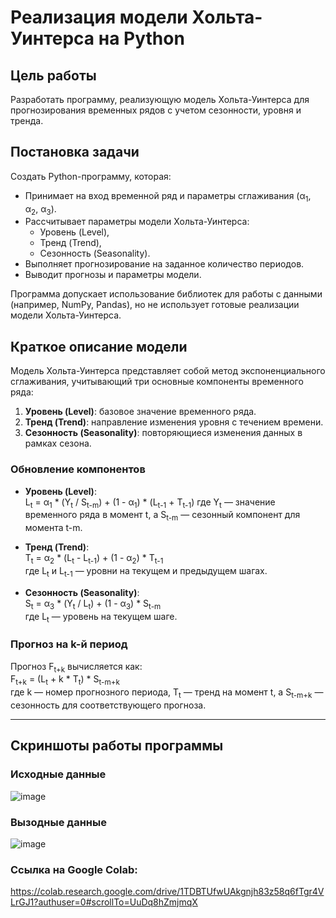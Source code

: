 # Реализация модели Хольта-Уинтерса на Python

## Цель работы
Разработать программу, реализующую модель Хольта-Уинтерса для прогнозирования временных рядов с учетом сезонности, уровня и тренда.

## Постановка задачи
Создать Python-программу, которая:
- Принимает на вход временной ряд и параметры сглаживания (α<sub>1</sub>, α<sub>2</sub>, α<sub>3</sub>).
- Рассчитывает параметры модели Хольта-Уинтерса:
  - Уровень (Level),
  - Тренд (Trend),
  - Сезонность (Seasonality).
- Выполняет прогнозирование на заданное количество периодов.
- Выводит прогнозы и параметры модели.

Программа допускает использование библиотек для работы с данными (например, NumPy, Pandas), но не использует готовые реализации модели Хольта-Уинтерса.

## Краткое описание модели
Модель Хольта-Уинтерса представляет собой метод экспоненциального сглаживания, учитывающий три основные компоненты временного ряда:
1. **Уровень (Level)**: базовое значение временного ряда.
2. **Тренд (Trend)**: направление изменения уровня с течением времени.
3. **Сезонность (Seasonality)**: повторяющиеся изменения данных в рамках сезона.

### Обновление компонентов

- **Уровень (Level)**:  
  L<sub>t</sub> = α<sub>1</sub> * (Y<sub>t</sub> / S<sub>t-m</sub>) + (1 - α<sub>1</sub>) * (L<sub>t-1</sub> + T<sub>t-1</sub>)
  где Y<sub>t</sub> — значение временного ряда в момент t, а S<sub>t-m</sub> — сезонный компонент для момента t-m.

- **Тренд (Trend)**:  
  T<sub>t</sub> = α<sub>2</sub> * (L<sub>t</sub> - L<sub>t-1</sub>) + (1 - α<sub>2</sub>) * T<sub>t-1</sub>  
  где L<sub>t</sub> и L<sub>t-1</sub> — уровни на текущем и предыдущем шагах.

- **Сезонность (Seasonality)**:  
  S<sub>t</sub> = α<sub>3</sub> * (Y<sub>t</sub> / L<sub>t</sub>) + (1 - α<sub>3</sub>) * S<sub>t-m</sub>  
  где L<sub>t</sub> — уровень на текущем шаге.

### Прогноз на k-й период

Прогноз F<sub>t+k</sub> вычисляется как:  
F<sub>t+k</sub> = (L<sub>t</sub> + k * T<sub>t</sub>) * S<sub>t-m+k</sub>  
где k — номер прогнозного периода, T<sub>t</sub> — тренд на момент t, а S<sub>t-m+k</sub> — сезонность для соответствующего прогноза.

---

## Скриншоты работы программы

### Исходные данные
![image](https://github.com/user-attachments/assets/43669361-8b78-43b5-9dc9-0776bcea8a25)

### Вызодные данные
![image](https://github.com/user-attachments/assets/25561560-ff99-440a-99d4-39bbb13585c5)

### Ссылка на Google Colab:
https://colab.research.google.com/drive/1TDBTUfwUAkgnjh83z58q6fTgr4VLrGJ1?authuser=0#scrollTo=UuDq8hZmjmqX


